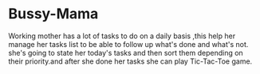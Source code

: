 # Bussy-Mama
Working mother has a lot of tasks to do on a daily basis ,this help her manage her tasks list to be able to follow up what's done and what's not. she's going to state her today's tasks and then sort them depending on their priority.and after she done her tasks she can play  Tic-Tac-Toe game.
